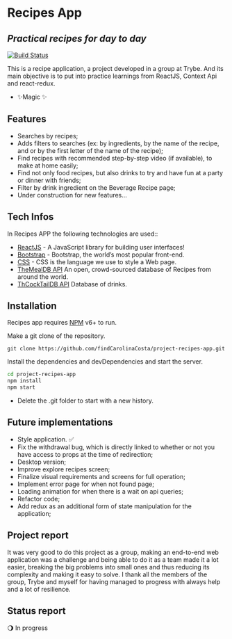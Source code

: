 # Recipes App
## _Practical recipes for day to day_

[![Build Status](https://travis-ci.org/joemccann/dillinger.svg?branch=master)](https://findcarolinacosta.github.io/project-recipes-app/)

This is a recipe application, a project developed in a group at Trybe. And its main objective is to put into practice learnings from ReactJS, Context Api and react-redux.

- ✨Magic ✨

## Features

- Searches by recipes;
- Adds filters to searches (ex: by ingredients,
by the name of the recipe, and or by the first letter of the name of the recipe);
- Find recipes with recommended step-by-step video (if available), to make at home easily;
- Find not only food recipes, but also drinks to try and have fun at a party or dinner with friends;
- Filter by drink ingredient on the Beverage Recipe page;
- Under construction for new features...

## Tech Infos

In Recipes APP the following technologies are used::

- [ReactJS](https://reactjs.org/) - A JavaScript library for building user interfaces!
- [Bootstrap](https://getbootstrap.com/) - Bootstrap, the world’s most popular front-end.
- [CSS](https://www.w3schools.com/css/css_intro.asp) - CSS is the language we use to style a Web page.
- [TheMealDB API](https://www.themealdb.com/) An open, crowd-sourced database of Recipes from around the world.
- [ThCockTailDB API](https://www.thecocktaildb.com/api.php) Database of drinks.

## Installation

Recipes app requires [NPM](https://www.npmjs.com/) v6+ to run.

Make a git clone of the repository.
```
git clone https://github.com/findCarolinaCosta/project-recipes-app.git 
```

Install the dependencies and devDependencies and start the server.

```sh
cd project-recipes-app
npm install
npm start
```

- Delete the .git folder to start with a new history.


## Future implementations
- Style application. ✅
- Fix the withdrawal bug, which is directly linked to whether or not you have access to props at the time of redirection;
- Desktop version;
- Improve explore recipes screen;
- Finalize visual requirements and screens for full operation;
- Implement error page for when not found page;
- Loading animation for when there is a wait on api queries;
- Refactor code;
- Add redux as an additional form of state manipulation for the application;

## Project report
It was very good to do this project as a group, making an end-to-end web application was a challenge and being able to do it as a team made it a lot easier, breaking the big problems into small ones and thus reducing its complexity and making it easy to solve. 
I thank all the members of the group, Trybe and myself for having managed to progress with always help and a lot of resilience.

## Status report
:waning_gibbous_moon: In progress